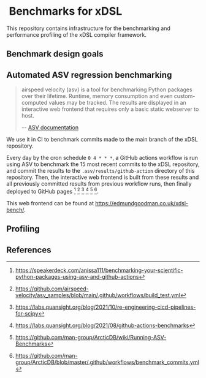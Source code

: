 #  Benchmarks for xDSL

This repository contains infrastructure for the benchmarking and performance
profiling of the xDSL compiler framework.

## Benchmark design goals

## Automated ASV regression benchmarking

> airspeed velocity (asv) is a tool for benchmarking Python packages over their
> lifetime. Runtime, memory consumption and even custom-computed values may be
> tracked. The results are displayed in an interactive web frontend that requires
> only a basic static webserver to host.
>
> -- [ASV documentation](https://asv.readthedocs.io/en/stable/index.html)

We use it in CI to benchmark commits made to the main branch of the xDSL
repository.

Every day by the cron schedule `0 4 * * *`, a GitHub actions
workflow is run using ASV to benchmark the 15 most recent commits to the
xDSL repository, and commit the results to the `.asv/results/github-action`
directory of this repository. Then, the interactive web frontend is built from
these results and all previously committed results from previous workflow runs,
then finally deployed to GitHub pages [^1] [^2] [^3] [^4] [^5] [^6].

This web frontend can be found at <https://edmundgoodman.co.uk/xdsl-bench/>.

## Profiling


## References

[^1]: <https://speakerdeck.com/anissa111/benchmarking-your-scientific-python-packages-using-asv-and-github-actions>
[^2]: <https://github.com/airspeed-velocity/asv_samples/blob/main/.github/workflows/build_test.yml>
[^3]: <https://labs.quansight.org/blog/2021/10/re-engineering-cicd-pipelines-for-scipy>
[^4]: <https://labs.quansight.org/blog/2021/08/github-actions-benchmarks>
[^5]: <https://github.com/man-group/ArcticDB/wiki/Running-ASV-Benchmarks>
[^6]: <https://github.com/man-group/ArcticDB/blob/master/.github/workflows/benchmark_commits.yml>
